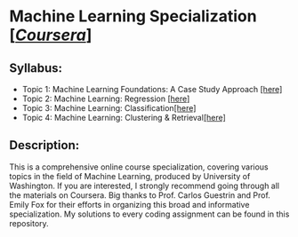 # Machine Learning Specialization [\[*Coursera*\]](https://www.coursera.org/specializations/machine-learning)

## Syllabus:

* Topic 1: Machine Learning Foundations: A Case Study Approach [\[here\]](./ML1_Intro_to_ML)
* Topic 2: Machine Learning: Regression [\[here\]](./ML2_Regression)
* Topic 3: Machine Learning: Classification[\[here\]](./ML3_Classification)
* Topic 4: Machine Learning: Clustering & Retrieval[\[here\]](./ML4_Clustering) 

## Description:

This is a comprehensive online course specialization, covering various topics in the field of Machine Learning, produced by University of Washington. If you are interested, I strongly recommend going through all the materials on Coursera. Big thanks to Prof. Carlos Guestrin and Prof. Emily Fox for their efforts in organizing this broad and informative specialization. My solutions to every coding assignment can be found in this repository.